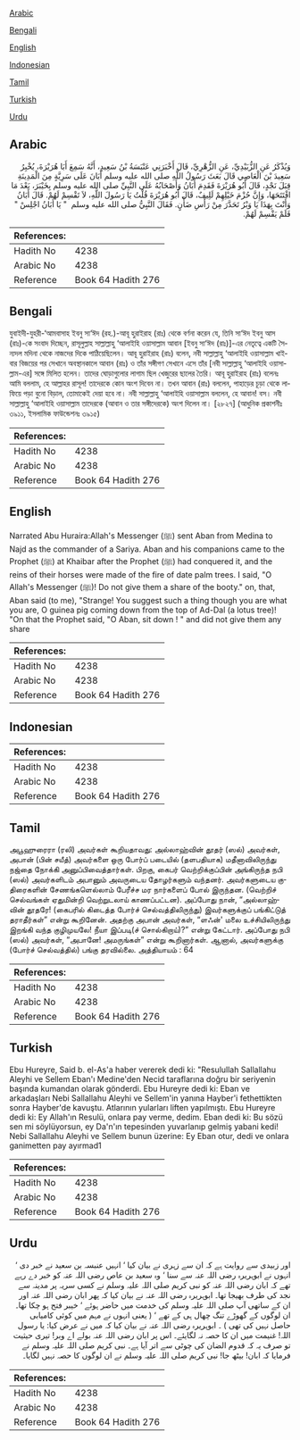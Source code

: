 [Arabic](#arabic)

[Bengali](#bengali)

[English](#english)

[Indonesian](#indonesian)

[Tamil](#tamil)

[Turkish](#turkish)

[Urdu](#urdu)

## Arabic


<div dir="rtl" lang="ar" style={{fontSize:'larger',backgroundColor:'#f8f9fa',padding:20}}>
وَيُذْكَرُ عَنِ الزُّبَيْدِيِّ، عَنِ الزُّهْرِيِّ، قَالَ أَخْبَرَنِي عَنْبَسَةُ بْنُ سَعِيدٍ، أَنَّهُ سَمِعَ أَبَا هُرَيْرَةَ، يُخْبِرُ سَعِيدَ بْنَ الْعَاصِي قَالَ بَعَثَ رَسُولُ اللَّهِ صلى الله عليه وسلم أَبَانَ عَلَى سَرِيَّةٍ مِنَ الْمَدِينَةِ قِبَلَ نَجْدٍ، قَالَ أَبُو هُرَيْرَةَ فَقَدِمَ أَبَانُ وَأَصْحَابُهُ عَلَى النَّبِيِّ صلى الله عليه وسلم بِخَيْبَرَ، بَعْدَ مَا افْتَتَحَهَا، وَإِنَّ حُزْمَ خَيْلِهِمْ لَلِيفٌ، قَالَ أَبُو هُرَيْرَةَ قُلْتُ يَا رَسُولَ اللَّهِ، لاَ تَقْسِمْ لَهُمْ‏.‏ قَالَ أَبَانُ وَأَنْتَ بِهَذَا يَا وَبْرُ تَحَدَّرَ مِنْ رَأْسِ ضَأْنٍ‏.‏ فَقَالَ النَّبِيُّ صلى الله عليه وسلم ‏ "‏ يَا أَبَانُ اجْلِسْ ‏"‏ فَلَمْ يَقْسِمْ لَهُمْ‏.‏
</div>
<div style={{backgroundColor:'#f8f9fa',padding:20, marginBottom: 10}}><table> <thead> <tr> <th>References:</th> <th></th> </tr> </thead> <tbody><tr><td>Hadith No</td><td>4238</td></tr><tr><td>Arabic No</td><td>4238</td></tr><tr><td>Reference</td><td>Book 64 Hadith 276</td></tr></tbody></table></div>

## Bengali


<div dir="ltr" lang="bn" style={{fontSize:'larger',backgroundColor:'#f8f9fa',padding:20}}>
যুবাইদী-যুহরী-‘আমবাসাহ ইবনু সা‘ঈদ (রহ.)-আবূ হুরাইরাহ (রাঃ) থেকে বর্ণনা করেন যে, তিনি সা‘ঈদ ইবনু আস (রাঃ)-কে সংবাদ দিচ্ছেন, রাসূলুল্লাহ সাল্লাল্লাহু ‘আলাইহি ওয়াসাল্লাম আবান [ইবনু সা‘ঈদ (রাঃ)]-এর নেতৃত্বে একটি সৈন্যদল মদিনা থেকে নাজদের দিকে পাঠিয়েছিলেন। আবূ হুরাইরাহ (রাঃ) বলেন, নবী সাল্লাল্লাহু ‘আলাইহি ওয়াসাল্লাম খাইবার বিজয়ের পর সেখানে অবস্থানকালে আবান (রাঃ) ও তাঁর সঙ্গীগণ সেখানে এসে তাঁর [নবী সাল্লাল্লাহু ‘আলাইহি ওয়াসাল্লাম-এর] সঙ্গে মিলিত হলেন। তাদের ঘোড়াগুলোর লাগাম ছিল খেজুরের ছালের তৈরি। আবূ হুরাইরাহ (রাঃ) বলেনঃ আমি বললাম, হে আল্লাহর রাসূল! তাদেরকে কোন অংশ দিবেন না। তখন আবান (রাঃ) বললেন, পাহাড়ের চূড়া থেকে লাফিয়ে পড়া বুনো বিড়াল, তোমাকেই দেয়া হবে না। নবী সাল্লাল্লাহু ‘আলাইহি ওয়াসাল্লাম বললেন, হে আবান! বস। নবী সাল্লাল্লাহু ‘আলাইহি ওয়াসাল্লাম তাদেরকে (আবান ও তার সঙ্গীদেরকে) অংশ দিলেন না। [২৮২৭] (আধুনিক প্রকাশনীঃ ৩৯১১, ইসলামিক ফাউন্ডেশনঃ ৩৯১৫)
</div>
<div style={{backgroundColor:'#f8f9fa',padding:20, marginBottom: 10}}><table> <thead> <tr> <th>References:</th> <th></th> </tr> </thead> <tbody><tr><td>Hadith No</td><td>4238</td></tr><tr><td>Arabic No</td><td>4238</td></tr><tr><td>Reference</td><td>Book 64 Hadith 276</td></tr></tbody></table></div>

## English


<div dir="ltr" lang="en" style={{fontSize:'larger',backgroundColor:'#f8f9fa',padding:20}}>
Narrated Abu Huraira:Allah's Messenger (ﷺ) sent Aban from Medina to Najd as the commander of a Sariya. Aban and his companions came to the Prophet (ﷺ) at Khaibar after the Prophet (ﷺ) had conquered it, and the reins of their horses were made of the fire of date palm trees. I said, "O Allah's Messenger (ﷺ)! Do not give them a share of the booty." on, that, Aban said (to me), "Strange! You suggest such a thing though you are what you are, O guinea pig coming down from the top of Ad-Dal (a lotus tree)! "On that the Prophet said, "O Aban, sit down ! " and did not give them any share
</div>
<div style={{backgroundColor:'#f8f9fa',padding:20, marginBottom: 10}}><table> <thead> <tr> <th>References:</th> <th></th> </tr> </thead> <tbody><tr><td>Hadith No</td><td>4238</td></tr><tr><td>Arabic No</td><td>4238</td></tr><tr><td>Reference</td><td>Book 64 Hadith 276</td></tr></tbody></table></div>

## Indonesian


<div dir="ltr" lang="id" style={{fontSize:'larger',backgroundColor:'#f8f9fa',padding:20}}>

</div>
<div style={{backgroundColor:'#f8f9fa',padding:20, marginBottom: 10}}><table> <thead> <tr> <th>References:</th> <th></th> </tr> </thead> <tbody><tr><td>Hadith No</td><td>4238</td></tr><tr><td>Arabic No</td><td>4238</td></tr><tr><td>Reference</td><td>Book 64 Hadith 276</td></tr></tbody></table></div>

## Tamil


<div dir="ltr" lang="ta" style={{fontSize:'larger',backgroundColor:'#f8f9fa',padding:20}}>
அபூஹுரைரா (ரலி) அவர்கள் கூறியதாவது: அல்லாஹ்வின் தூதர் (ஸல்) அவர்கள், அபான் (பின் சயீத்) அவர்களை ஒரு போர்ப் படையில் (தளபதியாக) மதீனாவிலிருந்து நஜ்தை நோக்கி அனுப்பிவைத்தார்கள். பிறகு, கைபர் வெற்றிக்குப்பின் அங்கிருந்த நபி (ஸல்) அவர்களிடம் அபானும் அவருடைய தோழர்களும் வந்தனர். அவர்களுடைய குதிரைகளின் சேணங்களெல்லாம் பேரீச்ச மர நார்களைப் போல் இருந்தன. (வெற்றிச் செல்வங்கள் ஏதுமின்றி வெற்றுடலாய் காணப்பட்டன). அப்போது நான், “அல்லாஹ்வின் தூதரே! (கைபரில் கிடைத்த போர்ச் செல்வத்திலிருந்து) இவர்களுக்குப் பங்கிட்டுத் தராதீர்கள்” என்று கூறினேன். அதற்கு அபான் அவர்கள், “ளஃன்' மலை உச்சியிலிருந்து இறங்கி வந்த குழிமுயலே! நீயா இப்படி(ச் சொல்கிறாய்)?” என்று கேட்டார். அப்போது நபி (ஸல்) அவர்கள், “அபானே! அமருங்கள்” என்று கூறினார்கள். ஆனால், அவர்களுக்கு (போர்ச் செல்வத்தில்) பங்கு தரவில்லை. அத்தியாயம் : 64
</div>
<div style={{backgroundColor:'#f8f9fa',padding:20, marginBottom: 10}}><table> <thead> <tr> <th>References:</th> <th></th> </tr> </thead> <tbody><tr><td>Hadith No</td><td>4238</td></tr><tr><td>Arabic No</td><td>4238</td></tr><tr><td>Reference</td><td>Book 64 Hadith 276</td></tr></tbody></table></div>

## Turkish


<div dir="ltr" lang="tr" style={{fontSize:'larger',backgroundColor:'#f8f9fa',padding:20}}>
Ebu Hureyre, Said b. el-As'a haber vererek dedi ki: "Resulullah Sallallahu Aleyhi ve Sellem Eban'ı Medine'den Necid taraflarına doğru bir seriyenin başında kumandan olarak gönderdi. Ebu Hureyre dedi ki: Eban ve arkadaşları Nebi Sallallahu Aleyhi ve Sellem'in yanına Hayber'i fethettikten sonra Hayber'de kavuştu. Atlarının yularları liften yapılmıştı. Ebu Hureyre dedi ki: Ey Allah'ın Resulü, onlara pay verme, dedim. Eban dedi ki: Bu sözü sen mi söylüyorsun, ey Da'n'ın tepesinden yuvarlanıp gelmiş yabani kedi! Nebi Sallallahu Aleyhi ve Sellem bunun üzerine: Ey Eban otur, dedi ve onlara ganimetten pay ayırmad1
</div>
<div style={{backgroundColor:'#f8f9fa',padding:20, marginBottom: 10}}><table> <thead> <tr> <th>References:</th> <th></th> </tr> </thead> <tbody><tr><td>Hadith No</td><td>4238</td></tr><tr><td>Arabic No</td><td>4238</td></tr><tr><td>Reference</td><td>Book 64 Hadith 276</td></tr></tbody></table></div>

## Urdu


<div dir="rtl" lang="ur" style={{fontSize:'larger',backgroundColor:'#f8f9fa',padding:20}}>
اور زبیدی سے روایت ہے کہ ان سے زہری نے بیان کیا ‘ انہیں عنبسہ بن سعید نے خبر دی ‘ انہوں نے ابوہریرہ رضی اللہ عنہ سے سنا ‘ وہ سعید بن عاص رضی اللہ عنہ کو خبر دے رہے تھے کہ ابان رضی اللہ عنہ کو نبی کریم صلی اللہ علیہ وسلم نے کسی سریہ پر مدینہ سے نجد کی طرف بھیجا تھا۔ ابوہریرہ رضی اللہ عنہ نے بیان کیا کہ پھر ابان رضی اللہ عنہ اور ان کے ساتھی آپ صلی اللہ علیہ وسلم کی خدمت میں حاضر ہوئے ‘ خیبر فتح ہو چکا تھا۔ ان لوگوں کے گھوڑے تنگ چھال ہی کے تھے ‘ ( یعنی انہوں نے مہم میں کوئی کامیابی حاصل نہیں کی تھی ) ۔ ابوہریرہ رضی اللہ عنہ نے بیان کیا کہ میں نے عرض کیا: یا رسول اللہ! غنیمت میں ان کا حصہ نہ لگایئے۔ اس پر ابان رضی اللہ عنہ بولے اے وبر! تیری حیثیت تو صرف یہ کہ قدوم الضان کی چوٹی سے اتر آیا ہے۔ نبی کریم صلی اللہ علیہ وسلم نے فرمایا کہ ابان! بیٹھ جا! نبی کریم صلی اللہ علیہ وسلم نے ان لوگوں کا حصہ نہیں لگایا۔
</div>
<div style={{backgroundColor:'#f8f9fa',padding:20, marginBottom: 10}}><table> <thead> <tr> <th>References:</th> <th></th> </tr> </thead> <tbody><tr><td>Hadith No</td><td>4238</td></tr><tr><td>Arabic No</td><td>4238</td></tr><tr><td>Reference</td><td>Book 64 Hadith 276</td></tr></tbody></table></div>